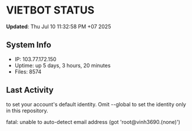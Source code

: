 # VIETBOT STATUS
**Updated**: Thu Jul 10 11:32:58 PM +07 2025

## System Info
- IP: 103.77.172.150
- Uptime: up 5 days, 3 hours, 20 minutes
- Files: 8574

## Last Activity

to set your account's default identity.
Omit --global to set the identity only in this repository.

fatal: unable to auto-detect email address (got 'root@vinh3690.(none)')
